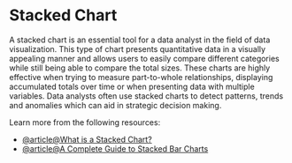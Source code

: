 # Stacked Chart 

A stacked chart is an essential tool for a data analyst in the field of data visualization. This type of chart presents quantitative data in a visually appealing manner and allows users to easily compare different categories while still being able to compare the total sizes. These charts are highly effective when trying to measure part-to-whole relationships, displaying accumulated totals over time or when presenting data with multiple variables. Data analysts often use stacked charts to detect patterns, trends and anomalies which can aid in strategic decision making.

Learn more from the following resources:

- [@article@What is a Stacked Chart?](https://www.spotfire.com/glossary/what-is-a-stacked-chart)
- [@article@A Complete Guide to Stacked Bar Charts](https://www.atlassian.com/data/charts/stacked-bar-chart-complete-guide)
